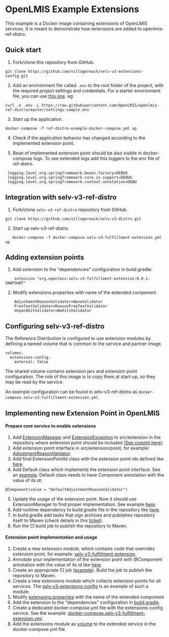 # OpenLMIS Example Extensions
This example is a Docker image containing extensions of OpenLMIS services. It is meant to demonstrate how extensions are added to openlmis-ref-distro.


## Quick start
1. Fork/clone this repository from GitHub.
 ```shell
 git clone https://github.com/villagereach/selv-v3-extensions-config.git
 ```
2. Add an environment file called `.env` to the root folder of the project, with the required 
project settings and credentials. For a starter environment file, you can use [this 
one](https://raw.githubusercontent.com/OpenLMIS/openlmis-ref-distro/master/settings-sample.env). eg:
 ```shell
 curl -o .env -L https://raw.githubusercontent.com/OpenLMIS/openlmis-ref-distro/master/settings-sample.env
 ```

3. Start up the application.
 ```shell
 docker-compose -f ref-distro-example-docker-compose.yml up
 ```
4. Check if the application behavior has changed according to the implemented extension point. 

5. Bean of implemented extension point should be also visible in docker-compose logs.
   To see extended logs add this loggers to the env file of ref-distro.
```
 logging.level.org.springframework.beans.factory=DEBUG
 logging.level.org.springframework.core.io.support=DEBUG
 logging.level.org.springframework.context.annotation=DEBU
```


## Integration with selv-v3-ref-distro
1. Fork/clone `selv-v3-ref-distro` repository from GitHub.
 ```shell
 git clone https://github.com/villagereach/selv-v3-distro.git
 ```
2. Start up selv-v3-ref-distro.
 ```shell
    docker-compose -f docker-compose.selv-v3-fulfillment-extension.yml up
 ```
 
## <a name="extensionpoints">Adding extension points</a>
1. Add extension to the "dependencies" configuration in build.gradle:
```
    extension "org.openlmis:selv-v3-fulfillment-extension:0.0.1-SNAPSHOT"
```
2. Modify extensions.properties with name of the extended component.
```
    AdjustmentReasonValidator=NoneValidator
    FreeTextValidator=ReasonFreeTextValidator
    UnpackKitValidator=NoKitsValidator
```


## <a name="configuringrefdistro">Configuring selv-v3-ref-distro</a>
The Reference Distribution is configured to use extension modules by defining a named volume that is common to the service and partner image. 
```
volumes:
  extensions-config:
    external: false
```
The shared volume contains extension jars and extension point configuration. The role of this image is to copy them at start-up, so they may be read by the service.

An example configuration can be found in selv-v3-ref-distro as `docker-compose.selv-v3-fulfillment-extension.yml`.

## Implementing new Extension Point in OpenLMIS
#### Prepare core service to enable extensions
1. Add [ExtensionManager](https://github.com/OpenLMIS/openlmis-fulfillment/blob/master/src/main/java/org/openlmis/fulfillment/extension/ExtensionManager.java) 
and [ExtensionException](https://github.com/OpenLMIS/openlmis-fulfillment/blob/master/src/main/java/org/openlmis/fulfillment/extension/ExtensionException.java) 
to src/extension in the repository where extension point should be included [(See commit here)](https://github.com/OpenLMIS/openlmis-stockmanagement/commit/610845042a33ae6391e79b8492ab4be9ed2f4478).
2. Add extension point interface in src/extension/point, for example: [AdjustmentReasonValidator](https://github.com/OpenLMIS/openlmis-fulfillment/blob/master/src/main/java/org/openlmis/fulfillment/extension/point/OrderNumberGenerator.java).
3. Add final ExtensionPointId class with the extension point ids defined like [here](https://github.com/OpenLMIS/openlmis-fulfillment/blob/master/src/main/java/org/openlmis/fulfillment/extension/point/ExtensionPointId.java#L20).
4. Add Default class which implements the extension point interface. See an [example](https://github.com/OpenLMIS/openlmis-fulfillment/blob/master/src/main/java/org/openlmis/fulfillment/domain/Base36EncodedOrderNumberGenerator.java).
Default class needs to have Component annotation with the value of its id:
```
@Component(value = "DefaultAdjustmentReasonValidator")
```
5. Update the usage of the extension point. Now it should use ExtensionManager to find proper implementation. See example [here](https://github.com/OpenLMIS/openlmis-fulfillment/blob/413a2991f5c89815cc76084ca5edeaac1a4097a6/src/main/java/org/openlmis/fulfillment/service/OrderService.java#L125). 
6. Add runtime dependency to build.gradle file in the repository like [here](https://github.com/OpenLMIS/openlmis-stockmanagement/blob/8e9ccf50a7b9e141bb7d4fae225fead9514b1b8f/build.gradle#L73).
7. In build.gradle add tasks that sign archives and publishes repository itself to Maven (check details in this [ticket](https://openlmis.atlassian.net/browse/OLMIS-6954)).
8. Run the CI build job to publish the repository to Maven.
#### Extension point implementation and usage
1. Create a new extension module, which contains code that overrides extension point, for example: [selv-v3-fulfillment-extension](https://github.com/villagereach/selv-v3-fulfillment-extension).
2. Annotate your implementation of the extension point with @Component annotation with the value of its id like [here](https://github.com/OpenLMIS/openlmis-fulfillment/blob/master/src/main/java/org/openlmis/fulfillment/domain/Base36EncodedOrderNumberGenerator.java#L26).
3. Create an appropriate CI job ([example](http://build.openlmis.org/job/OpenLMIS-stockmanagement-validator-extension/)). Build the job to publish the repository to Maven.
4. Create a new extensions module which collects extension points for all services. The [selv-v3-extensions-config](https://github.com/villagereach/selv-v3-extensions-config) is an example of such a module.
5. Modify [extensions.properties](https://github.com/villagereach/selv-v3-extensions-config/blob/master/extensions.properties#L2) with the name of the extended component 
6. Add the extension to the "dependencies" configuration in [build.gradle](https://github.com/villagereach/selv-v3-extensions-config/blob/master/build.gradle#L14).
7. Create a dedicated docker-compose.yml file with the extensions-config service. See the example: [docker-compose.selv-v3-fulfillment-extension.yml](https://github.com/villagereach/selv-v3-ref-distro/blob/master/docker-compose.selv-v3-fulfillment-extension.yml).
7. Add the extensions module as [volume](https://github.com/villagereach/selv-v3-ref-distro/blob/master/docker-compose.selv-v3-fulfillment-extension.yml) to the extended service in the docker-compose.yml file.
